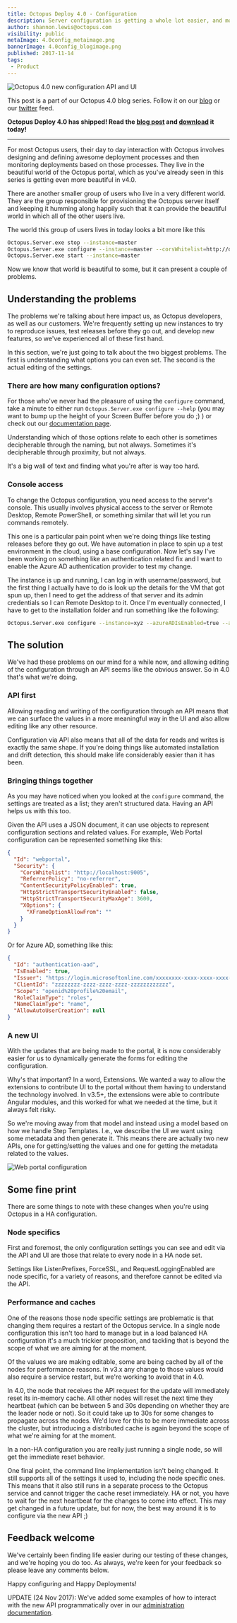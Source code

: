 ```yaml
---
title: Octopus Deploy 4.0 - Configuration
description: Server configuration is getting a whole lot easier, and more visual.
author: shannon.lewis@octopus.com
visibility: public
metaImage: 4.0config_metaimage.png
bannerImage: 4.0config_blogimage.png
published: 2017-11-14
tags:
 - Product
---
```


![Octopus 4.0 new configuration API and UI](4.0config_blogimage.png)

This post is a part of our Octopus 4.0 blog series.  Follow it on our [blog](https://octopus.com/blog) or our [twitter](https://twitter.com/octopusdeploy) feed.

**Octopus Deploy 4.0 has shipped! Read the [blog post](/blog/2017-11/octopus-release-4-0.md) and [download](https://octopus.com/downloads) it today!**

---

For most Octopus users, their day to day interaction with Octopus involves designing and defining awesome deployment processes and then monitoring deployments based on those processes. They live in the beautiful world of the Octopus portal, which as you've already seen in this series is getting even more beautiful in v4.0.

There are another smaller group of users who live in a very different world. They are the group responsible for provisioning the Octopus server itself and keeping it humming along happily such that it can provide the beautiful world in which all of the other users live.

The world this group of users lives in today looks a bit more like this

```bash
Octopus.Server.exe stop --instance=master
Octopus.Server.exe configure --instance=master --corsWhitelist=http://opsthing.mycompany
Octopus.Server.exe start --instance=master
```

Now we know that world is beautiful to some, but it can present a couple of problems.

## Understanding the problems

The problems we're talking about here impact us, as Octopus developers, as well as our customers. We're frequently setting up new instances to try to reproduce issues, test releases before they go out, and develop new features, so we've experienced all of these first hand.

In this section, we're just going to talk about the two biggest problems. The first is understanding what options you can even set. The second is the actual editing of the settings.

### There are how many configuration options?

For those who've never had the pleasure of using the `configure` command, take a minute to either run `Octopus.Server.exe configure --help` (you may want to bump up the height of your Screen Buffer before you do ;) ) or check out our [documentation page](https://g.octopushq.com/ConfigureCommand).

Understanding which of those options relate to each other is sometimes decipherable through the naming, but not always. Sometimes it's decipherable through proximity, but not always.

It's a big wall of text and finding what you're after is way too hard.

### Console access

To change the Octopus configuration, you need access to the server's console. This usually involves physical access to the server or Remote Desktop, Remote PowerShell, or something similar that will let you run commands remotely.

This one is a particular pain point when we're doing things like testing releases before they go out. We have automation in place to spin up a test environment in the cloud, using a base configuration. Now let's say I've been working on something like an authentication related fix and I want to enable the Azure AD authentication provider to test my change.

The instance is up and running, I can log in with username/password, but the first thing I actually have to do is look up the details for the VM that got spun up, then I need to get the address of that server and its admin credentials so I can Remote Desktop to it. Once I'm eventually connected, I have to get to the installation folder and run something like the following:

```bash
Octopus.Server.exe configure --instance=xyz --azureADIsEnabled=true --azureADIssuer=https://login.microsoftonline.com/xxxxxxxx-xxxx-xxxx-xxxx-xxxxxxxxxxxx --azureADClientId=zzzzzzzz-zzzz-zzzz-zzzz-zzzzzzzzzzzz

```

## The solution

We've had these problems on our mind for a while now, and allowing editing of the configuration through an API seems like the obvious answer. So in 4.0 that's what we're doing.

### API first

Allowing reading and writing of the configuration through an API means that we can surface the values in a more meaningful way in the UI and also allow editing like any other resource.

Configuration via API also means that all of the data for reads and writes is exactly the same shape. If you're doing things like automated installation and drift detection, this should make life considerably easier than it has been.

### Bringing things together

As you may have noticed when you looked at the `configure` command, the settings are treated as a list; they aren't structured data. Having an API helps us with this too. 

Given the API uses a JSON document, it can use objects to represent configuration sections and related values. For example, Web Portal configuration can be represented something like this:

```json
{
  "Id": "webportal",
  "Security": {
    "CorsWhitelist": "http://localhost:9005",
    "ReferrerPolicy": "no-referrer",
    "ContentSecurityPolicyEnabled": true,
    "HttpStrictTransportSecurityEnabled": false,
    "HttpStrictTransportSecurityMaxAge": 3600,
    "XOptions": {
      "XFrameOptionAllowFrom": ""
    }
  }
}
```

Or for Azure AD, something like this:

```json
{
  "Id": "authentication-aad",
  "IsEnabled": true,
  "Issuer": "https://login.microsoftonline.com/xxxxxxxx-xxxx-xxxx-xxxx-xxxxxxxxxxxx",
  "ClientId": "zzzzzzzz-zzzz-zzzz-zzzz-zzzzzzzzzzzz",
  "Scope": "openid%20profile%20email",
  "RoleClaimType": "roles",
  "NameClaimType": "name",
  "AllowAutoUserCreation": null
}
```

### A new UI

With the updates that are being made to the portal, it is now considerably easier for us to dynamically generate the forms for editing the configuration.

Why's that important? In a word, Extensions. We wanted a way to allow the extensions to contribute UI to the portal without them having to understand the technology involved. In v3.5+, the extensions were able to contribute Angular modules, and this worked for what we needed at the time, but it always felt risky.

So we're moving away from that model and instead using a model based on how we handle Step Templates. I.e., we describe the UI we want using some metadata and then generate it. This means there are actually two new APIs, one for getting/setting the values and one for getting the metadata related to the values.

![Web portal configuration](octopus-v4-config-webportal.png "width=500")

##  Some fine print

There are some things to note with these changes when you're using Octopus in a HA configuration.

### Node specifics

First and foremost, the only configuration settings you can see and edit via the API and UI are those that relate to every node in a HA node set.

Settings like ListenPrefixes, ForceSSL, and RequestLoggingEnabled are node specific, for a variety of reasons, and therefore cannot be edited via the API.

### Performance and caches

One of the reasons those node specific settings are problematic is that changing them requires a restart of the Octopus service. In a single node configuration this isn't too hard to manage but in a load balanced HA configuration it's a much trickier proposition, and tackling that is beyond the scope of what we are aiming for at the moment.

Of the values we are making editable, some are being cached by all of the nodes for performance reasons. In v3.x any change to those values would also require a service restart, but we're working to avoid that in 4.0.

In 4.0, the node that receives the API request for the update will immediately reset its in-memory cache. All other nodes will reset the next time they heartbeat (which can be between 5 and 30s depending on whether they are the leader node or not). So it could take up to 30s for some changes to propagate across the nodes. We'd love for this to be more immediate across the cluster, but introducing a distributed cache is again beyond the scope of what we're aiming for at the moment.

In a non-HA configuration you are really just running a single node, so will get the immediate reset behavior.

One final point, the command line implementation isn't being changed. It still supports all of the settings it used to, including the node specific ones. This means that it also still runs in a separate process to the Octopus service and cannot trigger the cache reset immediately. HA or not, you have to wait for the next heartbeat for the changes to come into effect. This may get changed in a future update, but for now, the best way around it is to configure via the new API ;)

## Feedback welcome

We've certainly been finding life easier during our testing of these changes, and we're hoping you do too. As always, we're keen for your feedback so please leave any comments below.

Happy configuring and Happy Deployments!



UPDATE (24 Nov 2017): We've added some examples of how to interact with the new API programmatically over in our [administration documentation](https://g.octopushq.com/ManagingConfig).